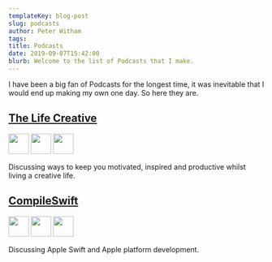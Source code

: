 ```yaml
---
templateKey: blog-post
slug: podcasts
author: Peter Witham
tags:
title: Podcasts
date: 2019-09-07T15:42:00
blurb: Welcome to the list of Podcasts that I make.
---
```


I have been a big fan of Podcasts for the longest time, it was inevitable that I would end up making my own one day. So here they are.

## <a href="https://anchor.fm/peter-witham">The Life Creative</a>

<a href="https://podcasts.apple.com/us/podcast/the-life-creative/id1269813811"><img src="http://localhost:8000/img/podcast-player-apple.png" style="height: 40px"/></a>
<a href="https://open.spotify.com/show/1hd27peL8JEoy4WMJq33Un?si=2mkNOHJYS86-XwpVHZicgg"><img src="http://localhost:8000/img/podcast-player-spotify.png" style="height: 40px"/></a>
<a href="https://podcasts.google.com/feed/aHR0cHM6Ly9hbmNob3IuZm0vcy85YTJmMTgvcG9kY2FzdC9yc3M"><img src="http://localhost:8000/img/podcast-player-google.png" style="height: 40px"/></a>

Discussing ways to keep you motivated, inspired and productive whilst living a creative life.

## <a href="https://anchor.fm/compileswift">CompileSwift</a>

<a href="https://podcasts.apple.com/us/podcast/compile-swift/id1467065787"><img src="http://localhost:8000/img/podcast-player-apple.png" style="height: 40px"/></a>
<a href="https://open.spotify.com/show/2RGHkl4UtYj0V7lPcRojzK?si=kyDmvGqLSUWiRnzNXnkikQ"><img src="http://localhost:8000/img/podcast-player-spotify.png" style="height: 40px"/></a>
<a href="https://podcasts.google.com/feed/aHR0cHM6Ly9hbmNob3IuZm0vcy9iZDg2YjM4L3BvZGNhc3QvcnNz"><img src="http://localhost:8000/img/podcast-player-google.png" style="height: 40px"/></a>

Discussing Apple Swift and Apple platform development.
